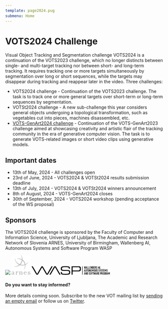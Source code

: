 ```yaml
---
template: page2024.pug
submenu: Home
---
```

 
# VOTS2024 Challenge

Visual Object Tracking and Segmentation challenge VOTS2024 is a continuation of the VOTS2023 challenge, which no longer distincts between single- and multi-target tracking nor between short- and long-term tracking. It requires tracking one or more targets simultaneously by segmentation over long or short sequences, while the targets may disappear during tracking and reappear later in the video.
Three challenges:

 * VOTS2024 challenge - Continuation of the VOTS2023 challenge. The task is to track one or more general targets over short-term or long-term sequences by segmentation.
 * VOTSt2024 challenge - A new sub-challenge this year considers general objects undergoing a topological transformation, such as vegetables cut into pieces, machines disassembled, etc.
 * [VOTS-GenArt2024 challenge](genart.html) - Continuation of the VOTS-GenArt2023 challenge aimed at showcasing creativity and artistic flair of the tracking community in the era of generative computer vision. The task is to generate VOTS-related images or short video clips using generative models. 

## Important dates

 * 13th of May, 2024 - All challenges open
 * 23rd of June, 2024 - VOTS2024 & VOTSt2024 results submission deadline
 * 13th of July, 2024 - VOTS2024 & VOTSt2024 winners announcement
 * 8th of August, 2024 - VOTS-GenArt2024 closes
 * 30th of September, 2024 - VOTS2024 workshop (pending acceptance of the WS proposal)

## Sponsors

The VOTS2024 challenge is sponsored by the Faculty of Computer and Information Science, University of Ljubljana, The Academic and Research Network of Slovenia ARNES, University of Birmingham, Wallenberg AI, Autonomous Systems and Software Program WASP

<div class="spotlight logos">
<a href="http://www.fri.uni-lj.si/"><img src="../img/org/logo_ljubljana.png" width="170px"/></a>
<a href="https://www.arnes.si/"><img src="../img/org/logo_arnes.png" /></a>
<a href="https://wasp-sweden.org/"><img src="../img/org/logo_wasp.png" width="250px"/></a>
</div>

<div class="alert alert-info" role="alert">
<div class="icon-left"><i class="glyphicon glyphicon-bullhorn hugeicon"></i> </div>
<h4>Do you want to stay informed?</h4>

More details coming soon. Subscribe to the new VOT mailing list by [sending an empty email](mailto:votchallange-join@lists.arnes.si) or follow us on [Twitter](https://twitter.com/votchallenge).
</div>
